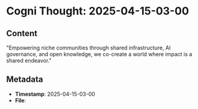 # Cogni Thought: 2025-04-15-03-00

## Content

"Empowering niche communities through shared infrastructure, AI governance, and open knowledge, we co-create a world where impact is a shared endeavor."

## Metadata

- **Timestamp**: 2025-04-15-03-00
- **File**: 
